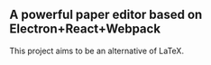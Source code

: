 ## A powerful paper editor based on Electron+React+Webpack

This project aims to be an alternative of LaTeX.  
